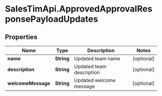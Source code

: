 # SalesTimApi.ApprovedApprovalResponsePayloadUpdates

## Properties

Name | Type | Description | Notes
------------ | ------------- | ------------- | -------------
**name** | **String** | Updated team name | [optional] 
**description** | **String** | Updated team description | [optional] 
**welcomeMessage** | **String** | Updated welcome message | [optional] 


